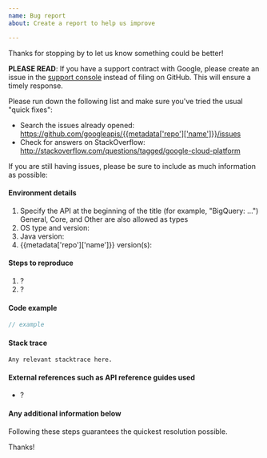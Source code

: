 ```yaml
---
name: Bug report
about: Create a report to help us improve

---
```


Thanks for stopping by to let us know something could be better!

**PLEASE READ**: If you have a support contract with Google, please create an issue in the [support console](https://cloud.google.com/support/) instead of filing on GitHub. This will ensure a timely response.

Please run down the following list and make sure you've tried the usual "quick fixes":

  - Search the issues already opened: https://github.com/googleapis/{{metadata['repo']['name']}}/issues
  - Check for answers on StackOverflow: http://stackoverflow.com/questions/tagged/google-cloud-platform

If you are still having issues, please be sure to include as much information as possible:

#### Environment details

1. Specify the API at the beginning of the title (for example, "BigQuery: ...")
   General, Core, and Other are also allowed as types
2. OS type and version:
3. Java version:
4. {{metadata['repo']['name']}} version(s):

#### Steps to reproduce

  1. ?
  2. ?

#### Code example

```java
// example
```

#### Stack trace
```
Any relevant stacktrace here.
```

#### External references such as API reference guides used

- ?

#### Any additional information below


Following these steps guarantees the quickest resolution possible.

Thanks!